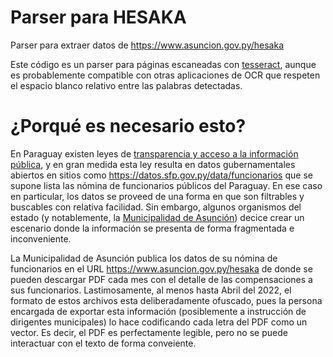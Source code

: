 # Parser para HESAKA

Parser para extraer datos de https://www.asuncion.gov.py/hesaka

Este código es un parser para páginas escaneadas con [tesseract](https://github.com/tesseract-ocr/tesseract), aunque es probablemente compatible con otras aplicaciones de OCR que respeten el espacio blanco relativo entre las palabras detectadas.

# ¿Porqué es necesario esto?

En Paraguay existen leyes de [transparencia y acceso a la información pública](https://www.pj.gov.py/contenido/1298-acceso-a-la-informacion-publica-y-transparencia-gubernamental/1298), y en gran medida esta ley resulta en datos gubernamentales abiertos en sitios como https://datos.sfp.gov.py/data/funcionarios que se supone lista las nómina de funcionarios públicos del Paraguay. En ese caso en particular, los datos se proveed de una forma en que son filtrables y buscables con relativa facilidad. Sin embargo, algunos organismos del estado (y notablemente, la [Municipalidad de Asunción](https://www.asuncion.gov.py/)) decice crear un escenario donde la información se presenta de forma fragmentada e inconveniente. 

La Municipalidad de Asunción publica los datos de su nómina de funcionarios en el URL https://www.asuncion.gov.py/hesaka de donde se pueden descargar PDF cada mes con el detalle de las compensaciones a sus funcionarios. Lastimosamente, al menos hasta Abril del 2022, el formato de estos archivos esta deliberadamente ofuscado, pues la persona encargada de exportar esta información (posiblemente a instrucción de dirigentes municipales) lo hace codificando cada letra del PDF como un vector. Es decir, el PDF es perfectamente legible, pero no se puede interactuar con el texto de forma conveiente. 

